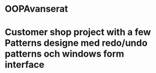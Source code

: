 # OOPAvanserat
# Customer shop project with a few Patterns designe med redo/undo patterns och windows form interface
